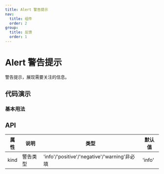 ```yaml
---
title: Alert 警告提示
nav:
  title: 组件
  order: 2
group:
  title: 反馈
  order: 1
---
```


# Alert 警告提示

警告提示，展现需要关注的信息。

## 代码演示

### 基本用法

<code src="./demo/basic.tsx"></code>

## API
| 属性 | 说明 | 类型 | 默认值|
|------|------|-----|-------|
| kind | 警告类型 | 'info'/'positive'/'negative'/'warning'非必填|'info'|

<!-- <API src="./index.tsx"></API> -->
